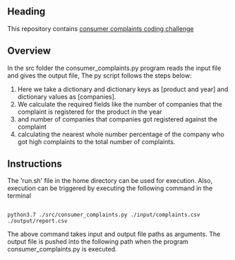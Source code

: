 ## Heading
This repository contains [consumer complaints coding challenge](https://github.com/InsightDataScience/consumer_complaints) 

## Overview
In the src folder the consumer_complaints.py program reads the input file and gives the output file, The py script follows the steps below:
1) Here we take a dictionary and dictionary keys as  [product and year] and dictionary values as [companies].
2) We calculate the required fields like the number of companies that the complaint is registered for the product in the year 
3) and number of companies that companies got registered against the complaint 
4) calculating the nearest whole number percentage of the company who got high complaints to the total number of complaints.
## Instructions
The 'run.sh' file in the home directory can be used for execution. Also, execution can be triggered by executing the following command in the terminal

```

python3.7 ./src/consumer_complaints.py ./input/complaints.csv ./output/report.csv

```
The above command takes input and output file paths as arguments. The output file is pushed into the following path when the program consumer_complaints.py is executed.
